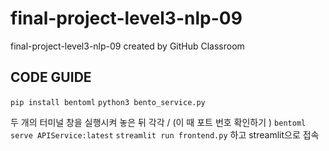# final-project-level3-nlp-09
final-project-level3-nlp-09 created by GitHub Classroom

## CODE GUIDE
`pip install bentoml`
`python3 bento_service.py`

두 개의 터미널 창을 실행시켜 놓은 뒤 각각 / (이 때 포트 번호 확인하기 )
`bentoml serve APIService:latest`
`streamlit run frontend.py`
하고 streamlit으로 접속
